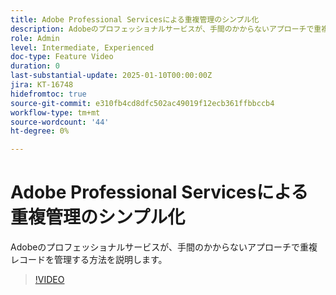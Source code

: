```yaml
---
title: Adobe Professional Servicesによる重複管理のシンプル化
description: Adobeのプロフェッショナルサービスが、手間のかからないアプローチで重複レコードを管理する方法を説明します。
role: Admin
level: Intermediate, Experienced
doc-type: Feature Video
duration: 0
last-substantial-update: 2025-01-10T00:00:00Z
jira: KT-16748
hidefromtoc: true
source-git-commit: e310fb4cd8dfc502ac49019f12ecb361ffbbccb4
workflow-type: tm+mt
source-wordcount: '44'
ht-degree: 0%

---
```



# Adobe Professional Servicesによる重複管理のシンプル化

Adobeのプロフェッショナルサービスが、手間のかからないアプローチで重複レコードを管理する方法を説明します。

>[!VIDEO](https://video.tv.adobe.com/v/3429501/?learn=on&enablevpops)

